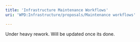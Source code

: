 ```yaml
---
title: 'Infrastructure Maintenance Workflows'
uri: 'WPD:Infrastructure/proposals/Maintenance workflows'

---
```

Under heavy rework. Will be updated once its done.
